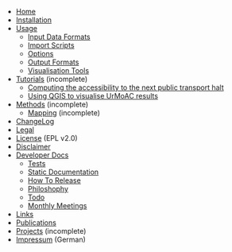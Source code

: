 * [Home](index)
* [Installation](Installation)
* [Usage](Usage)
  * [Input Data Formats](InputDataFormats)
  * [Import Scripts](ImportScripts)
  * [Options](Options)
  * [Output Formats](OutputFormats)
  * [Visualisation Tools](VisualisationTools)
* [Tutorials](Tutorials) (incomplete)
  * [Computing the accessibility to the next public transport halt](TutorialNextPTHalt)
  * [Using QGIS to visualise UrMoAC results](TutorialQGISVisualisation)
* [Methods](Methods) (incomplete)
  * [Mapping](MappingToNet) (incomplete)
* [ChangeLog](ChangeLog)
* [Legal](Legal)
* [License](https://github.com/DLR-VF/UrMoAC/blob/master/LICENSE.md) (EPL v2.0)
* [Disclaimer](Disclaimer)
* [Developer Docs](DeveloperDocs)
  * [Tests](DeveloperTests)
  * [Static Documentation](DeveloperStaticDocumentation)
  * [How To Release](DeveloperHowToRelease)
  * [Philoshophy](DeveloperPhiloshophy)
  * [Todo](Todo)
  * [Monthly Meetings](Monthly)
* [Links](Links)
* [Publications](Publications)
* [Projects](Projects) (incomplete)
* [Impressum](Impressum) (German)
